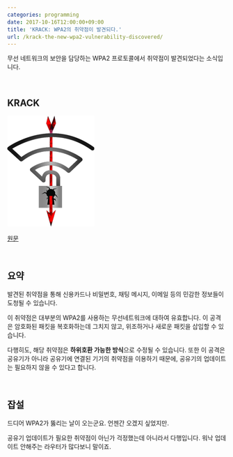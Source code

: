 ```yaml
---
categories: programming
date: 2017-10-16T12:00:00+09:00
title: 'KRACK: WPA2의 취약점이 발견되다.'
url: /krack-the-new-wpa2-vulnerability-discovered/
---
```


무선 네트워크의 보안을 담당하는 WPA2 프로토콜에서 취약점이 발견되었다는 소식입니다.

&nbsp;

## KRACK

![KRACK](01.png)

[원문](https://www.krackattacks.com/#intro)

&nbsp;

## 요약

발견된 취약점을 통해 신용카드나 비밀번호, 채팅 메시지, 이메일 등의 민감한 정보들이 도청될 수 있습니다.

이 취약점은 대부분의 WPA2를 사용하는 무선네트워크에 대하여 유효합니다. 이 공격은 암호화된 패킷을 복호화하는데 그치지 않고, 위조하거나 새로운 패킷을 삽입할 수 있습니다.

다행히도, 해당 취약점은 **하위호환 가능한 방식**으로 수정될 수 있습니다. 또한 이 공격은 공유기가 아니라 공유기에 연결된 기기의 취약점을 이용하기 때문에, 공유기의 업데이트는 필요하지 않을 수 있다고 합니다.

&nbsp;

## 잡설

드디어 WPA2가 뚫리는 날이 오는군요. 언젠간 오겠지 싶었지만.

공유기 업데이트가 필요한 취약점이 아닌가 걱정했는데 아니라서 다행입니다. 워낙 업데이트 안해주는 라우터가 많다보니 말이죠.
